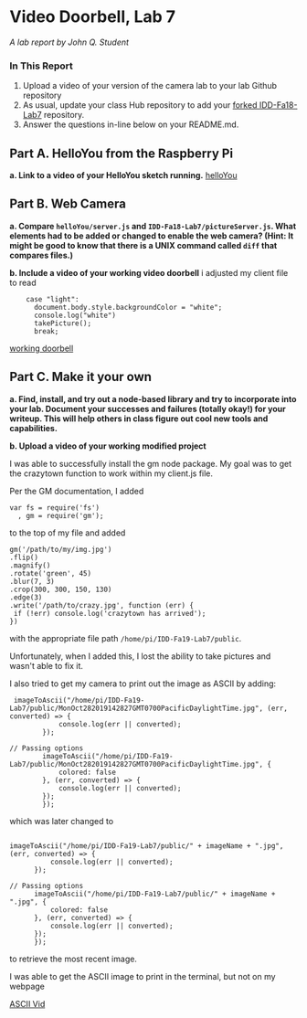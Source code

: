 # Video Doorbell, Lab 7

*A lab report by John Q. Student*

### In This Report

1. Upload a video of your version of the camera lab to your lab Github repository
1. As usual, update your class Hub repository to add your [forked IDD-Fa18-Lab7](/FAR-Lab/IDD-Fa18-Lab7) repository.
1. Answer the questions in-line below on your README.md.

## Part A. HelloYou from the Raspberry Pi

**a. Link to a video of your HelloYou sketch running.**
[helloYou](https://www.youtube.com/watch?v=IppbJH_Osh4&feature=youtu.be)

## Part B. Web Camera

**a. Compare `helloYou/server.js` and `IDD-Fa18-Lab7/pictureServer.js`. What elements had to be added or changed to enable the web camera? (Hint: It might be good to know that there is a UNIX command called `diff` that compares files.)**

**b. Include a video of your working video doorbell**
i adjusted my client file to read

```' switch (msg) {
    case "light":
      document.body.style.backgroundColor = "white";
      console.log("white")
      takePicture();
      break;
  ```

[working doorbell](https://www.youtube.com/watch?v=cJG3QEjVHro&feature=youtu.be)


## Part C. Make it your own

**a. Find, install, and try out a node-based library and try to incorporate into your lab. Document your successes and failures (totally okay!) for your writeup. This will help others in class figure out cool new tools and capabilities.**

**b. Upload a video of your working modified project**

I was able to successfully install the gm node package. My goal was to get the crazytown function to work within my client.js file.

Per the GM documentation, I added 

```
var fs = require('fs')
  , gm = require('gm');
  ```
 to the top of my file and added
 
 ```// crazytown
gm('/path/to/my/img.jpg')
.flip()
.magnify()
.rotate('green', 45)
.blur(7, 3)
.crop(300, 300, 150, 130)
.edge(3)
.write('/path/to/crazy.jpg', function (err) {
  if (!err) console.log('crazytown has arrived');
})
```

with the appropriate file path `/home/pi/IDD-Fa19-Lab7/public`.

Unfortunately, when I added this, I lost the ability to take pictures and wasn't able to fix it. 

I also tried to get my camera to print out the image as ASCII by adding: 

```
 imageToAscii("/home/pi/IDD-Fa19-Lab7/public/MonOct282019142827GMT0700PacificDaylightTime.jpg", (err, converted) => {
            console.log(err || converted);
        });
 
// Passing options
        imageToAscii("/home/pi/IDD-Fa19-Lab7/public/MonOct282019142827GMT0700PacificDaylightTime.jpg", {
            colored: false
        }, (err, converted) => {
            console.log(err || converted);
        });
        });
  ```
  
  which was later changed to
  
  ```   
  
  imageToAscii("/home/pi/IDD-Fa19-Lab7/public/" + imageName + ".jpg", (err, converted) => {
            console.log(err || converted);
        });
 
// Passing options
        imageToAscii("/home/pi/IDD-Fa19-Lab7/public/" + imageName + ".jpg", {
            colored: false
        }, (err, converted) => {
            console.log(err || converted);
        });
        });
 ```
  to retrieve the most recent image. 
  
  I was able to get the ASCII image to print in the terminal, but not on my webpage
        
 [ASCII Vid](https://youtu.be/KKCSEkvaV0k)
